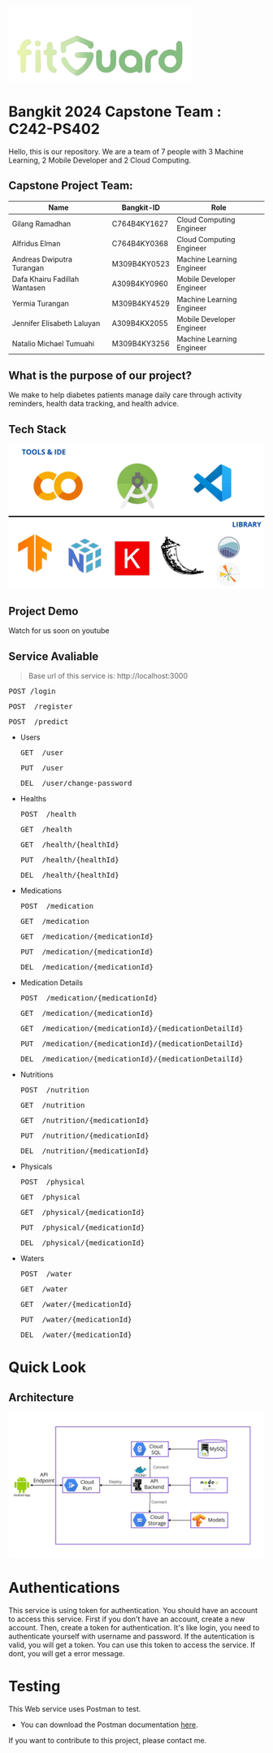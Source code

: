 ![Logo](https://raw.githubusercontent.com/natalio123/FitGuard/main/.github/fitGuard.png)
# Bangkit 2024 Capstone Team :  C242-PS402
Hello, this is our repository. We are a team of 7 people with 3 Machine Learning, 2 Mobile Developer and 2 Cloud Computing.

## Capstone Project Team: 
| Name | Bangkit-ID | Role |
| ------ | ------ | ------ | 
| Gilang Ramadhan  | C764B4KY1627  | Cloud Computing Engineer |
| Alfridus Elman  | C764B4KY0368  | Cloud Computing Engineer |
| Andreas Dwiputra Turangan | M309B4KY0523  | Machine Learning Engineer |
| Dafa Khairu Fadillah Wantasen | A309B4KY0960 | Mobile Developer Engineer |
| Yermia Turangan | M309B4KY4529 | Machine Learning Engineer |
| Jennifer Elisabeth Laluyan  | A309B4KX2055 | Mobile Developer Engineer |
| Natalio Michael Tumuahi  | M309B4KY3256 | Machine Learning Engineer |

## What is the purpose of our project?
We make to help diabetes patients manage daily care through activity reminders, health data tracking, and health advice.

## Tech Stack
![tech](https://raw.githubusercontent.com/natalio123/FitGuard/main/.github/tech-stack.jpg)

## Project Demo
Watch for us soon on youtube

## Service Avaliable

> Base url of this service is: http://localhost:3000

  <pre>POST /login</pre>
  <pre>POST  /register</pre>
  <pre>POST  /predict</pre>

- Users
  <pre>GET  /user</pre>
  <pre>PUT  /user</pre>
  <pre>DEL  /user/change-password</pre>

- Healths
  <pre>POST  /health</pre>
  <pre>GET  /health</pre>
  <pre>GET  /health/{healthId}</pre>
  <pre>PUT  /health/{healthId}</pre>
  <pre>DEL  /health/{healthId}</pre>

- Medications
  <pre>POST  /medication</pre>
  <pre>GET  /medication</pre>
  <pre>GET  /medication/{medicationId}</pre>
  <pre>PUT  /medication/{medicationId}</pre>
  <pre>DEL  /medication/{medicationId}</pre>

- Medication Details
  <pre>POST  /medication/{medicationId}</pre>
  <pre>GET  /medication/{medicationId}</pre>
  <pre>GET  /medication/{medicationId}/{medicationDetailId}</pre>
  <pre>PUT  /medication/{medicationId}/{medicationDetailId}</pre>
  <pre>DEL  /medication/{medicationId}/{medicationDetailId}</pre>

- Nutritions
  <pre>POST  /nutrition</pre>
  <pre>GET  /nutrition</pre>
  <pre>GET  /nutrition/{medicationId}</pre>
  <pre>PUT  /nutrition/{medicationId}</pre>
  <pre>DEL  /nutrition/{medicationId}</pre>

- Physicals
  <pre>POST  /physical</pre>
  <pre>GET  /physical</pre>
  <pre>GET  /physical/{medicationId}</pre>
  <pre>PUT  /physical/{medicationId}</pre>
  <pre>DEL  /physical/{medicationId}</pre>

- Waters
  <pre>POST  /water</pre>
  <pre>GET  /water</pre>
  <pre>GET  /water/{medicationId}</pre>
  <pre>PUT  /water/{medicationId}</pre>
  <pre>DEL  /water/{medicationId}</pre>

# Quick Look

## Architecture

![arsitektur](https://raw.githubusercontent.com/natalio123/FitGuard/back-end/.github/arsitektur.jpg)

# Authentications

This service is using token for authentication. You should have an account to access this service. First if you don't have an account, create a new account. Then, create a token for authentication. It's like login, you need to authenticate yourself with username and password. If the autentication is valid, you will get a token. You can use this token to access the service. If dont, you will get a error message.

# Testing

This Web service uses Postman to test.

- You can download the Postman documentation [here](https://documenter.getpostman.com/view/39610757/2sAYHwKjuN).

If you want to contribute to this project, please contact me.
